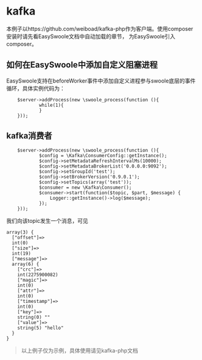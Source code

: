 # kafka
本例子以https://github.com/weiboad/kafka-php作为客户端。使用composer安装时请先看EasySwoole文档中自动加载的章节，
为EasySwoole引入composer。

## 如何在EasySwoole中添加自定义阻塞进程
EasySwoole支持在beforeWorker事件中添加自定义进程参与swoole底层的事件循环，具体实例代码为：
```
    $server->addProcess(new \swoole_process(function (){
            while(1){
            }
    }));
```

## kafka消费者
```
    $server->addProcess(new \swoole_process(function (){
            $config = \Kafka\ConsumerConfig::getInstance();
            $config->setMetadataRefreshIntervalMs(10000);
            $config->setMetadataBrokerList('0.0.0.0:9092');
            $config->setGroupId('test');
            $config->setBrokerVersion('0.9.0.1');
            $config->setTopics(array('test'));
            $consumer = new \Kafka\Consumer();
            $consumer->start(function($topic, $part, $message) {
                Logger::getInstance()->log($message);
            });
    }));
```

我们向该topic发生一个消息，可见
```
array(3) {
  ["offset"]=>
  int(0)
  ["size"]=>
  int(19)
  ["message"]=>
  array(6) {
    ["crc"]=>
    int(2275900082)
    ["magic"]=>
    int(0)
    ["attr"]=>
    int(0)
    ["timestamp"]=>
    int(0)
    ["key"]=>
    string(0) ""
    ["value"]=>
    string(5) "hello"
  }
}
```
> 以上例子仅为示例，具体使用请见kafka-php文档